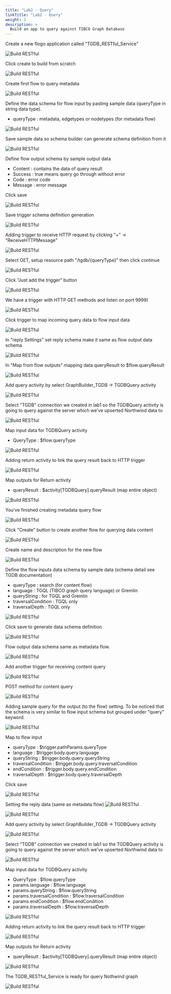 ```yaml
---
title: "Lab2 - Query"
linkTitle: "Lab2 - Query"
weight: 2
description: >
  Build an app to query against TIBCO Graph Database
---
```


Create a new flogo application called "TGDB_RESTful_Service"

![Build RESTful](RESTful01.png)

Click create to build from scratch

![Build RESTful](RESTful02.png)

Create first flow to query metadata

![Build RESTful](RESTful03.png)

Define the data schema for flow input by pasting sample data (queryType in string data type). 
- queryType : metadata, edgetypes or nodetypes (for metadata flow) 

![Build RESTful](RESTful04.png)

Save sample data so schema builder can generate schema definition from it

![Build RESTful](RESTful05.png)

Define flow output schema by sample output data
- Content : contains the data of query result
- Success : true means query go through without error
- Code : error code
- Message : error message

Click save

![Build RESTful](RESTful06.png)

Save trigger schema definition generation

![Build RESTful](RESTful07.png)

Adding trigger to receive HTTP request by clicking "+" -> "ReceiveHTTPMessage"

![Build RESTful](RESTful07-5.png)

Select GET, setup resource path "/tgdb/{queryType}" then click continue

![Build RESTful](RESTful09.png)

Click "Just add the trigger" button

![Build RESTful](RESTful09-5.png)

We have a trigger with HTTP GET methods and listen on port 9999)

![Build RESTful](RESTful08.png)

Click trigger to map incoming query data to flow input data 

![Build RESTful](RESTful10.png)

In "reply Settings" set reply schema make it same as flow output data schema

![Build RESTful](RESTful11.png)

In "Map from flow outputs" mapping data.queryResult to  $flow.queryResult

![Build RESTful](RESTful12.png)

Add query activity by select GraphBuilder_TGDB -> TGDBQuery activity

![Build RESTful](RESTful13.png)

Select "TGDB" coinnection we created in lab1 so the TGDBQuery activity is going to query against the server which we've upserted Northwind data to 

![Build RESTful](RESTful14.png)

Map input data for TGDBQuery activity
- QueryType : $flow.queryType

![Build RESTful](RESTful15.png)

Adding return activity to link the query result back to HTTP trigger

![Build RESTful](RESTful16.png)

Map outputs for Return activity 
- queryResult : $activity[TGDBQuery].queryResult (map entire object)

![Build RESTful](RESTful17.png)

You've finished creating metadata query flow

![Build RESTful](RESTful18.png)

Click "Create" button to create another flow for querying data content

![Build RESTful](RESTful19.png)

Create name and description for the new flow

![Build RESTful](RESTful20.png)

Define the flow inputs data schema by sample data (schema detail see TGDB documentation)
- queryType : search (for content flow) 
- language : TGQL (TIBCO graph query language) or Gremlin
- queryString : for TGQL and Gremlin
- traversalCondition : TGQL only
- traversalDepth : TGQL only

![Build RESTful](RESTful21.png)

Click save to generate data schema definition

![Build RESTful](RESTful22.png)

Flow output data schema same as metadata flow.

![Build RESTful](RESTful22-5.png)

Add another trigger for receiving content query

![Build RESTful](RESTful23.png)

POST method for content query 

![Build RESTful](RESTful24.png)

Adding sample query for the output (to the flow) setting. To be noticed that the schema is very similar to flow input schema but grouped under "query" keyword. 

![Build RESTful](RESTful25.png)

Map to flow input
- queryType : $trigger.pathParams.queryType
- language : $trigger.body.query.language
- queryString : $trigger.body.query.queryString
- traversalCondition : $trigger.body.query.traversalCondition
- endCondition : $trigger.body.query.endCondition
- traversalDepth : $trigger.body.query.traversalDepth

Click save

![Build RESTful](RESTful26.png)

Setting the reply data (same as metadata flow)
![Build RESTful](RESTful26-5.png)

![Build RESTful](RESTful26-6.png)

Add query activity by select GraphBuilder_TGDB -> TGDBQuery activity

![Build RESTful](RESTful13.png)

Select "TGDB" coinnection we created in lab1 so the TGDBQuery activity is going to query against the server which we've upserted Northwind data to 

![Build RESTful](RESTful14.png)

Map input data for TGDBQuery activity
- QueryType : $flow.queryType
- params.language : $flow.language
- params.queryString : $flow.queryString
- params.traversalCondition : $flow.traversalCondition
- params.endCondition : $flow.endCondition
- params.traversalDepth : $flow.traversalDepth

![Build RESTful](RESTful27.png)

Adding return activity to link the query result back to HTTP trigger

![Build RESTful](RESTful16.png)

Map outputs for Return activity 
- queryResult : $activity[TGDBQuery].queryResult (map entire object)

![Build RESTful](RESTful17.png)

The TGDB_RESTful_Service is ready for query Nothwind graph

![Build RESTful](RESTful28.png)